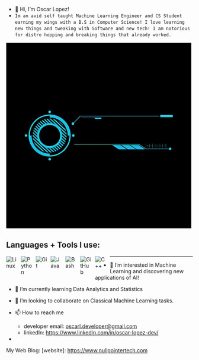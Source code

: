- 👋 Hi, I’m Oscar Lopez!
- `Im an avid self taught Machine Learning Engineer and CS Student earning my wings with a B.S in Computer Science! I love learning new things and tweaking with Software and new tech! I am notorious for distro hopping and breaking things that already worked.`

![Alt Text](./OscarLopez.gif)


Languages + Tools I use:
---
<img align="left" alt="Linux" width="30px" style="padding-right:10px;" src="https://cdn.jsdelivr.net/gh/devicons/devicon/icons/linux/linux-original.svg" />
<img align="left" alt="Python" width="30px" style="padding-right:10px;" src="https://cdn.jsdelivr.net/gh/devicons/devicon/icons/python/python-plain.svg" />
<img align="left" alt="Git" width="30px" style="padding-right:10px;" src="https://cdn.jsdelivr.net/gh/devicons/devicon/icons/git/git-original.svg" />
<img align="left" alt="Java" width="30px" style="padding-right:10px;" src="https://cdn.jsdelivr.net/gh/devicons/devicon/icons/java/java-original.svg"/>
<img align="left" alt="Bash" width="30px" style="padding-right:10px;" src="https://cdn.jsdelivr.net/gh/devicons/devicon/icons/bash/bash-original.svg" />
<img align="left" alt="GitHub" width="30px" style="padding-right:10px;" src="https://cdn.jsdelivr.net/gh/devicons/devicon/icons/github/github-original.svg" />
<img align="left" alt="C++" width="30px" style="padding-right:10px;" src="https://cdn.jsdelivr.net/gh/devicons/devicon/icons/cplusplus/cplusplus-line.svg" />

---

- 👀 I’m interested in Machine Learning and discovering new applications of AI!
- 🌱 I’m currently learning Data Analytics and Statistics
- 💞️ I’m looking to collaborate on Classical Machine Learning tasks.
- 📫 How to reach me  
  * developer email: oscarl.developer@gmail.com
  * linkedIn: https://www.linkedin.com/in/oscar-lopez-dev/
                    
-                     

My Web Blog:
[website]: https://www.nullpointertech.com

<!---
olopez15401/olopez15401 is a ✨ special ✨ repository because its `README.md` (this file) appears on your GitHub profile.
You can click the Preview link to take a look at your changes.
--->

